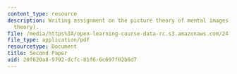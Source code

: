 ```yaml
---
content_type: resource
description: Writing assignment on the picture theory of mental images (or the depictive
  theory).
file: /media/https%3A/open-learning-course-data-rc.s3.amazonaws.com/24-08j-philosophical-issues-in-brain-science-spring-2009/20f620a89792dcfc81f66c697f02b6d7_MIT24_08JS09_assn04.pdf
file_type: application/pdf
resourcetype: Document
title: Second Paper
uid: 20f620a8-9792-dcfc-81f6-6c697f02b6d7
---
```

